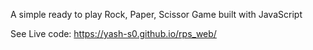 A simple ready to play Rock, Paper, Scissor Game built with JavaScript

See Live code: https://yash-s0.github.io/rps_web/
